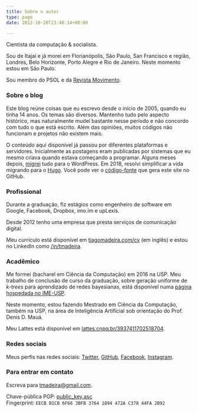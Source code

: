 ```yaml
---
title: Sobre o autor
type: page
date: 2012-10-20T23:48:14+00:00

---
```

Cientista da computação & socialista.

Sou de Itajaí e já morei em Florianópolis, São Paulo, San Francisco e região, Londres, Belo Horizonte, Porto Alegre e Rio de Janeiro. Neste momento estou em São Paulo.

Sou membro do PSOL e da [Revista Movimento](https://movimentorevista.com.br/).

### Sobre o blog

Este blog reúne coisas que eu escrevo desde o início de 2005, quando eu tinha 14 anos. Os temas são diversos. Mantenho tudo pelo aspecto histórico, mas naturalmente mudei bastante nesse período e não concordo com tudo o que está escrito. Além das opiniões, muitos códigos não funcionam e projetos não existem mais.

O conteúdo aqui disponível já passou por diferentes plataformas e servidores. Inicialmente as postagens eram publicadas por sistemas que eu mesmo criava quando estava começando a programar. Alguns meses depois, [migrei](/2005/10/mudanca-de-servidor/) tudo para o WordPress. Em 2018, resolvi simplificar a vida migrando para o [Hugo](https://gohugo.io/). Você pode ver o [código-fonte](https://github.com/tmadeira/tiagomadeira.com/) que gera este site no GitHub.

### Profissional

Durante a graduação, fiz estágios como engenheiro de software em Google, Facebook, Dropbox, imo.im e upLexis.

Desde 2012 tenho uma empresa que presta serviços de comunicação digital.

Meu currículo está disponível em [tiagomadeira.com/cv](/cv/) (em inglês) e estou no LinkedIn como [/in/tmadeira](https://linkedin.com/in/tmadeira/).

### Acadêmico

Me formei (bacharel em Ciência da Computação) em 2016 na USP. Meu trabalho de conclusão de curso da graduação, sobre geração uniforme de _k-trees_ para aprendizado de redes bayesianas, está disponível numa [página hospedada no IME-USP](https://linux.ime.usp.br/~tmadeira/mac0499/).

Neste momento, estou fazendo Mestrado em Ciência da Computação, também na USP, na área de Inteligência Artificial sob orientação do Prof. Denis D. Mauá.

Meu Lattes está disponível em [lattes.cnpq.br/3937411702518704](http://lattes.cnpq.br/3937411702518704).

### Redes sociais

Meus perfis nas redes sociais: [Twitter](https://twitter.com/tmadeira/), [GitHub](https://github.com/tmadeira/), [Facebook](https://facebook.com/timadeira/), [Instagram](https://instagram.com/tiagomadeira/).

### Para entrar em contato

Escreva para <tmadeira@gmail.com>.

Chave-pública PGP: [public\_key.asc](/public_key.asc)  
Fingerprint: `EECB B1CB 6F66 3BFB 3764 1894 472A C378 44FA 2B92`

